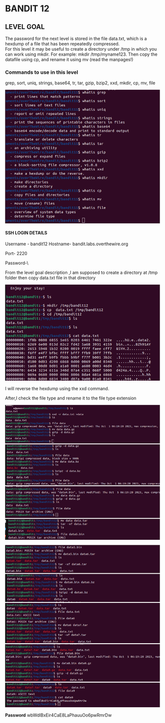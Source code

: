 # BANDIT 12

## LEVEL GOAL

The password for the next level is stored in the file data.txt, which is a hexdump of a file that has been repeatedly compressed. \
For this level it may be useful to create a directory under /tmp in which you can work using mkdir. For example: mkdir /tmp/myname123. Then copy the datafile using cp, and rename it using mv (read the manpages!)

### Commands to use in this level

grep, sort, uniq, strings, base64, tr, tar, gzip, bzip2, xxd, mkdir, cp, mv, file

![commands](image.png)

#### SSH LOGIN DETAILS

Username - bandit12
Hostname- bandit.labs.overthewire.org

Port- 2220

Password-\


From the level goal description ,I am supposed to create a directory at /tmp folder then copy data.txt file in that directory


![first step](image-1.png)

I will reverse the hexdump using the xxd command.

After,I check the file type and rename it to the file type extension

![first decompression](image-2.png)
![Second decompression](image-3.png)
![Third decompression](image-4.png)
![Fourth decompression](image-5.png)

![Fifth decompression](image-6.png)
![Sixth decompression](image-7.png)
![Seventh decompression](image-8.png)
![Eighth decompression](image-9.png)
![Bandit13 password](image-10.png)

**Password**
wbWdlBxEir4CaE8LaPhauuOo6pwRmrDw
